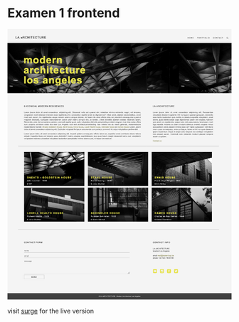 # Examen 1 frontend

![presented design](./assets/design.png)

visit [surge](sanderfabry-examen-frontend.surge.sh) for the live version
